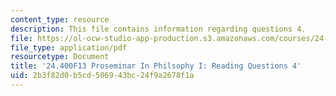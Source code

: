 ```yaml
---
content_type: resource
description: This file contains information regarding questions 4.
file: https://ol-ocw-studio-app-production.s3.amazonaws.com/courses/24-400-proseminar-in-philosophy-i-fall-2013/2b3f82d0b5cd506943bc24f9a2678f1a_MIT24_400F13_Questions4.pdf
file_type: application/pdf
resourcetype: Document
title: '24.400F13 Proseminar In Philsophy I: Reading Questions 4'
uid: 2b3f82d0-b5cd-5069-43bc-24f9a2678f1a
---
```

